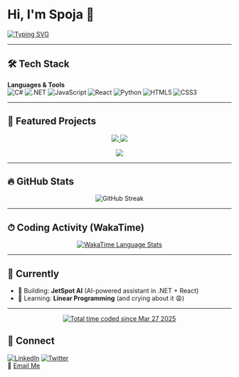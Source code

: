 # Hi, I'm Spoja 👋
[![Typing SVG](https://readme-typing-svg.demolab.com?font=Fira+Code&pause=1000&color=38F7A7&width=500&lines=Computer+Science+Student;Aspiring+Full+Stack+Developer;Open+Source+Contributor;Tech+Enthusiast)](https://git.io/typing-svg)

---

## 🛠 Tech Stack

**Languages & Tools**  
![C#](https://img.shields.io/badge/C%23-239120?style=flat&logo=c-sharp&logoColor=white)
![.NET](https://img.shields.io/badge/.NET-512BD4?style=flat&logo=dotnet&logoColor=white)
![JavaScript](https://img.shields.io/badge/JavaScript-F7DF1E?style=flat&logo=javascript&logoColor=black)
![React](https://img.shields.io/badge/React-61DAFB?style=flat&logo=react&logoColor=black)
![Python](https://img.shields.io/badge/Python-3776AB?style=flat&logo=python&logoColor=white)
![HTML5](https://img.shields.io/badge/HTML5-E34F26?style=flat&logo=html5&logoColor=white)
![CSS3](https://img.shields.io/badge/CSS3-1572B6?style=flat&logo=css3&logoColor=white)

---

## 🚀 Featured Projects

<p align="center">
  <a href="https://github.com/KholdHart/jetspot-AI">
    <img src="https://github-readme-stats.vercel.app/api/pin/?username=KholdHart&repo=jetspot-AI&theme=radical" />
  </a>
  <a href="https://github.com/spoja-10/CardApprovalML">
    <img src="https://github-readme-stats.vercel.app/api/pin/?username=spoja-10&repo=CardApprovalML&theme=radical" />
  </a>
</p>

<p align="center">
  <a href="https://github.com/spoja-10/WebUtils">
    <img src="https://github-readme-stats.vercel.app/api/pin/?username=spoja-10&repo=WebUtils&theme=radical" />
  </a>
</p>

---

## 🔥 GitHub Stats

<p align="center">
  <img src="https://streak-stats.demolab.com/?user=spoja-10&theme=radical" alt="GitHub Streak" />
</p>

---
## ⏱ Coding Activity (WakaTime)

<p align="center">
  <a href="https://wakatime.com/">
    <img src="https://wakatime.com/share/@spoja10/27e00667-d4eb-4e92-84de-0a4b5fb3f793.png" alt="WakaTime Language Stats" />
  </a>
</p>

---

## 🎯 Currently

- 🔭 Building: **JetSpot AI** (AI-powered assistant in .NET + React)  
- 🌱 Learning: **Linear Programming** (and crying about it 😩)  

---
<p align="center">
  <a href="https://wakatime.com/@ed7af627-b276-4f23-9f34-51f67396c7b0">
    <img src="https://wakatime.com/badge/user/ed7af627-b276-4f23-9f34-51f67396c7b0.svg" 
         alt="Total time coded since Mar 27 2025" />
  </a>
</p>


## 🤝 Connect

[![LinkedIn](https://img.shields.io/badge/LinkedIn-0077B5?style=flat&logo=linkedin&logoColor=white)](https://linkedin.com/in/your-profile)
[![Twitter](https://img.shields.io/badge/Twitter-1DA1F2?style=flat&logo=twitter&logoColor=white)](https://twitter.com/your-handle)  
📧 [Email Me](mailto:your-email@gmail.com)
